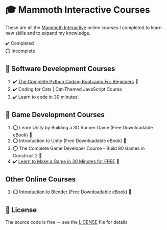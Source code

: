 # :mortar_board: Mammoth Interactive Courses

These are all the [Mammoth Interactive][mammoth] online courses I completed to learn new skills and to expand my knowledge.

:heavy_check_mark: Completed  
:o: Incomplete

## :beginner: Software Development Courses

1. :heavy_check_mark: [The Complete Python Coding Bootcamp For Beginners](https://github.com/learning-software-development/learning-software-development/tree/master/learning-python-development/2-hour-python-coding-bootcamp) :rocket:
2. :heavy_check_mark: Coding for Cats | Cat-Themed JavaScript Course
3. :heavy_check_mark: Learn to code in 30 minutes!

## :beginner: Game Development Courses

1. :o: Learn Unity by Building a 3D Runner Game (Free Downloadable eBook) :rocket:
2. :o: Introduction to Unity (Free Downloadable eBook) :rocket:
3. :o: The Complete Game Developer Course - Build 80 Games in Construct 2 :rocket:
4. :heavy_check_mark: [Learn to Make a Game in 30 Minutes for FREE](https://github.com/learning-game-development/learning-construct-3-game-development/tree/master/learn-to-make-a-game-in-30-minutes-for-free) :rocket:

## Other Online Courses

1. :o: [Introduction to Blender (Free Downloadable eBook)](/) :rocket:

## :page_with_curl: License

The source code is free -- see the [LICENSE](LICENSE) file for details

[mammoth]: https://training.mammothinteractive.com/
